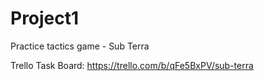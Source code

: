# Project1
Practice tactics game - Sub Terra

Trello Task Board:
https://trello.com/b/qFe5BxPV/sub-terra

